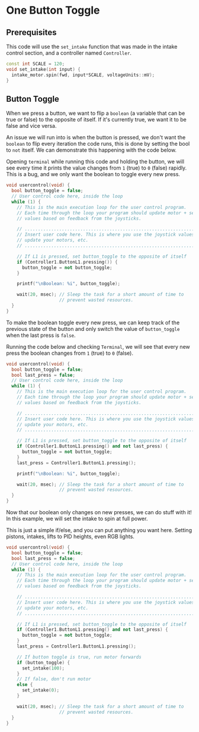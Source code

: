 # One Button Toggle

## Prerequisites 
This code will use the `set_intake` function that was made in the intake control section, and a controller named `Controller`.

```cpp
const int SCALE = 120;
void set_intake(int input) {
  intake_motor.spin(fwd, input*SCALE, voltageUnits::mV);
}
```

## Button Toggle
When we press a button, we want to flip a `boolean` (a variable that can be true or false) to the opposite of itself.  If it's currently true, we want it to be false and vice versa.  

An issue we will run into is when the button is pressed, we don't want the `boolean` to flip every iteration the code runs, this is done by setting the bool to `not` itself.  We can demonstrate this happening with the code below.

Opening `terminal` while running this code and holding the button, we will see every time it prints the value changes from `1` (true) to `0` (false) rapidly.  This is a bug, and we only want the boolean to toggle every new press.

```cpp
void usercontrol(void) {
  bool button_toggle = false;
  // User control code here, inside the loop
  while (1) {
    // This is the main execution loop for the user control program.
    // Each time through the loop your program should update motor + servo
    // values based on feedback from the joysticks.

    // ........................................................................
    // Insert user code here. This is where you use the joystick values to
    // update your motors, etc.
    // ........................................................................

    // If L1 is pressed, set button_toggle to the opposite of itself
    if (Controller1.ButtonL1.pressing()) {
      button_toggle = not button_toggle;
    }

    printf("\nBoolean: %i", button_toggle);

    wait(20, msec); // Sleep the task for a short amount of time to
                    // prevent wasted resources.
  }
}
```

To make the boolean toggle every new press, we can keep track of the previous state of the button and only switch the value of `button_toggle` when the last press is `false`. 

Running the code below and checking `Terminal`, we will see that every new press the boolean changes from `1` (true) to `0` (false).  

```cpp
void usercontrol(void) {
  bool button_toggle = false;
  bool last_press = false;
  // User control code here, inside the loop
  while (1) {
    // This is the main execution loop for the user control program.
    // Each time through the loop your program should update motor + servo
    // values based on feedback from the joysticks.

    // ........................................................................
    // Insert user code here. This is where you use the joystick values to
    // update your motors, etc.
    // ........................................................................

    // If L1 is pressed, set button_toggle to the opposite of itself
    if (Controller1.ButtonL1.pressing() and not last_press) {
      button_toggle = not button_toggle;
    }
    last_press = Controller1.ButtonL1.pressing();

    printf("\nBoolean: %i", button_toggle);

    wait(20, msec); // Sleep the task for a short amount of time to
                    // prevent wasted resources.
  }
}
```

Now that our boolean only changes on new presses, we can do stuff with it!  In this example, we will set the intake to spin at full power.

This is just a simple if/else, and you can put anything you want here.  Setting pistons, intakes, lifts to PID heights, even RGB lights. 

```cpp
void usercontrol(void) {
  bool button_toggle = false;
  bool last_press = false;
  // User control code here, inside the loop
  while (1) {
    // This is the main execution loop for the user control program.
    // Each time through the loop your program should update motor + servo
    // values based on feedback from the joysticks.

    // ........................................................................
    // Insert user code here. This is where you use the joystick values to
    // update your motors, etc.
    // ........................................................................

    // If L1 is pressed, set button_toggle to the opposite of itself
    if (Controller1.ButtonL1.pressing() and not last_press) {
      button_toggle = not button_toggle;
    }
    last_press = Controller1.ButtonL1.pressing();

    // If button toggle is true, run motor forwards
    if (button_toggle) {
      set_intake(100);
    }
    // If false, don't run motor
    else {
      set_intake(0);
    }

    wait(20, msec); // Sleep the task for a short amount of time to
                    // prevent wasted resources.
  }
}
```